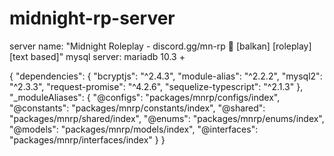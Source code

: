 # midnight-rp-server


server name: "Midnight Roleplay - discord.gg/mn-rp 🌙 [balkan] [roleplay] [text based]"
mysql server: mariadb 10.3 +

{
  "dependencies": {
    "bcryptjs": "^2.4.3",
    "module-alias": "^2.2.2",
    "mysql2": "^2.3.3",
    "request-promise": "^4.2.6",
    "sequelize-typescript": "^2.1.3"
  },
  "_moduleAliases": {
    "@configs": "packages/mnrp/configs/index",
    "@constants": "packages/mnrp/constants/index",
    "@shared": "packages/mnrp/shared/index",
    "@enums": "packages/mnrp/enums/index",
    "@models": "packages/mnrp/models/index",
    "@interfaces": "packages/mnrp/interfaces/index"
  }
}
